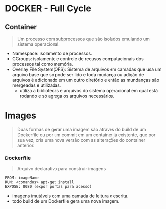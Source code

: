 # DOCKER - Full Cycle

## Container
> Um processo com subprocessos que são isolados emulando um sistema operacional.

- Namespace: isolamento de processos.
- CGroups: isolamento e controle de recusos computacionais dos processos tal como memória.
- Overlay File System(OFS): Sistema de arquivos em camadas que usa um arquivo base que só pode ser lido e toda mudança ou adição de arquivos é adicionado em um outro diretório e então as mundanças são mergeadas e utilizadas. 
  - utiliza a bibliotecas e arquivos do sistema operacional em qual está rodando e só agrega os arquivos necessários.

# Images
> Duas formas de gerar uma imagem são através do build de um Dockerfile ou por um commit em um container já existente, que por sua vez, cria uma nova versão com as alterações do container anterior.

### Dockerfile
> Arquivo declarativo para construir imagens    

    FROM: imageName
    RUN: <comandos> apt-get install
    EXPOSE: 8080 (expor portas para acesso)
- imagens imutáveis com uma camada de leitura e escrita.
- todo build de um Dockerfile gera uma nova imagem.

  